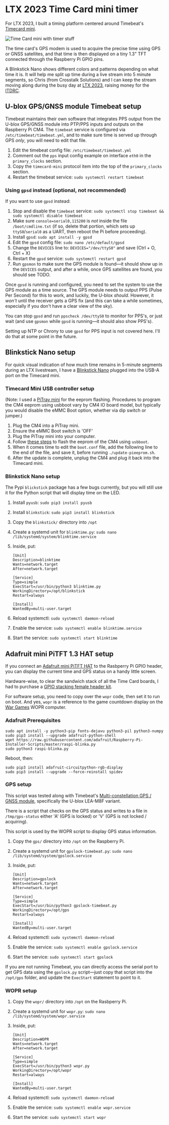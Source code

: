 # LTX 2023 Time Card mini timer

For LTX 2023, I built a timing platform centered around Timebeat's [Timecard mini](https://store.timebeat.app/products/ocp-tap-timecard-mini-complete-edition).

![Time Card mini with timer stuff](/images/time-card-mini-timer.jpg)

The time card's GPS modem is used to acquire the precise time using GPS or GNSS satellites, and that time is then displayed on a tiny 1.3" TFT connected through the Raspberry Pi GPIO pins.

A Blinkstick Nano shows different colors and patterns depending on what time it is. It will help me split up time during a live stream into 5 minute segments, so Chris (from Crosstalk Solutions) and I can keep the stream moving along during the busy day at [LTX 2023](https://www.ltxexpo.com), raising money for the [ITDRC](https://www.itdrc.org).

## U-blox GPS/GNSS module Timebeat setup

Timebeat maintains their own software that integrates PPS output from the U-blox GPS/GNSS module into PTP/PPS inputs and outputs on the Raspberry Pi CM4. The `timebeat` service is configured via `/etc/timebeat/timebeat.yml`, and to make sure time is served up through GPS _only_, you will need to edit that file.

  1. Edit the timebeat config file: `/etc/timebeat/timebeat.yml`
  1. Comment out the `pps` input config example on interface `eth0` in the `primary_clocks` section.
  1. Copy the `timecard-mini` protocol item into the top of the `primary_clocks` section.
  1. Restart the timebeat service: `sudo systemctl restart timebeat`

### Using `gpsd` instead (optional, not recommended)

If you want to use `gpsd` instead:

  1. Stop and disable the `timebeat` service: `sudo systemctl stop timebeat && sudo systemctl disable timebeat`
  1. Make sure `console=serial0,115200` is _not_ inside the file `/boot/cmdline.txt` (if so, delete that portion, which sets up `ttyS0`/`serial0` as a UART, then reboot the Pi before proceeding).
  1. Install `gpsd`: `sudo apt install -y gpsd`
  1. Edit the `gpsd` config file: `sudo nano /etc/default/gpsd`
  1. Change the `DEVICES` line to: `DEVICES="/dev/ttyS0"` and save (Ctrl + O, Ctrl + X)
  1. Restart the `gpsd` service: `sudo systemctl restart gpsd`
  1. Run `gpsmon` to make sure the GPS module is found—it should show up in the `DEVICES` output, and after a while, once GPS satellites are found, you should see TODO.

Once `gpsd` is running and configured, you need to set the system to use the GPS module as a time source. The GPS module needs to output PPS (Pulse Per Second) for this to work, and luckily, the U-blox _should_. However, it _won't_ until the receiver gets a GPS fix (and this can take a while sometimes, especially if you don't have a clear view of the sky).

You can stop `gpsd` and run `ppscheck /dev/ttyS0` to monitor for PPS's, or just wait (and use `gpsmon` while `gpsd` is running—it should also show PPS's).

Setting up NTP or Chrony to use `gpsd` for PPS input is not covered here. I'll do that at some point in the future.

## Blinkstick Nano setup

For quick visual indication of how much time remains in 5-minute segments during an LTX livestream, I have a [Blinkstick Nano](https://www.blinkstick.com/products/blinkstick-nano) plugged into the USB-A port on the Timecard mini.

### Timecard Mini USB controller setup

(Note: I used a [PiTray mini](https://sourcekit.cc/#/) for the eeprom flashing. Procedures to program the CM4 eeprom using usbboot vary by CM4 IO board model, but typically you would disable the eMMC Boot option, whether via dip switch or jumper.)

  1. Plug the CM4 into a PiTray mini.
  1. Ensure the eMMC Boot switch is 'OFF'
  1. Plug the PiTray mini into your computer.
  1. Follow [these steps](https://www.jeffgeerling.com/blog/2022/how-update-raspberry-pi-compute-module-4-bootloader-eeprom) to flash the eeprom of the CM4 using `usbboot`.
  1. When it comes time to edit the `boot.conf` file, add the following line to the end of the file, and save it, before running `./update-pieeprom.sh`.
  1. After the update is complete, unplug the CM4 and plug it back into the Timecard mini.

### Blinkstick Nano setup

The Pypi `blickstick` package has a few bugs currently, but you will still use it for the Python script that will display time on the LED.

  1. Install `pyusb`: `sudo pip3 install pyusb`
  1. Install `blinkstick`: `sudo pip3 install blinkstick`
  1. Copy the `blinkstick/` directory into `/opt`
  1. Create a systemd unit for `blinktime.py`: `sudo nano /lib/systemd/system/blinktime.service`
  3. Inside, put:

     ```
     [Unit]
     Description=blinktime
     Wants=network.target
     After=network.target
      
     [Service]
     Type=simple
     ExecStart=/usr/bin/python3 blinktime.py
     WorkingDirectory=/opt/blinkstick
     Restart=always
      
     [Install]
     WantedBy=multi-user.target
     ```

  4. Reload systemctl: `sudo systemctl daemon-reload`
  5. Enable the service: `sudo systemctl enable blinktime.service`
  6. Start the service: `sudo systemctl start blinktime`

## Adafruit mini PiTFT 1.3 HAT setup

If you connect an [Adafruit mini PiTFT HAT](https://www.adafruit.com/product/4484) to the Rasbperry Pi GPIO header, you can display the current time and GPS status on a handy little screen.

Hardware-wise, to clear the sandwich stack of all the Time Card boards, I had to purchase a [GPIO stacking female header kit](https://amzn.to/44YZ5VC).

For software setup, you need to copy over the `wopr` code, then set it to run on boot. And yes, `wopr` is a reference to the game countdown display on the [War Games](https://en.wikipedia.org/wiki/WarGames) WOPR computer.

### Adafruit Prerequisites

```
sudo apt install -y python3-pip fonts-dejavu python3-pil python3-numpy
sudo pip3 install --upgrade adafruit-python-shell
wget https://raw.githubusercontent.com/adafruit/Raspberry-Pi-Installer-Scripts/master/raspi-blinka.py
sudo python3 raspi-blinka.py
```

Reboot, then:

```
sudo pip3 install adafruit-circuitpython-rgb-display
sudo pip3 install --upgrade --force-reinstall spidev
```

### GPS setup

This script was tested along with Timebeat's [Multi-constellation GPS / GNSS module](https://store.timebeat.app/products/gnss-raspberry-pi-cm4-module?variant=42280855699627), specifically the U-blox LEA-M8F variant.

There is a script that checks on the GPS status and writes to a file in `/tmp/gps-status` either 'A' (GPS is locked) or 'V' (GPS is not locked / acquiring).

This script is used by the WOPR script to display GPS status information.

  1. Copy the `gps/` directory into `/opt` on the Raspberry Pi.
  1. Create a systemd unit for `gpslock-timebeat.py`: `sudo nano /lib/systemd/system/gpslock.service`
  3. Inside, put:

     ```
     [Unit]
     Description=gpslock
     Wants=network.target
     After=network.target
      
     [Service]
     Type=simple
     ExecStart=/usr/bin/python3 gpslock-timebeat.py
     WorkingDirectory=/opt/gps
     Restart=always
      
     [Install]
     WantedBy=multi-user.target
     ```

  4. Reload systemctl: `sudo systemctl daemon-reload`
  5. Enable the service: `sudo systemctl enable gpslock.service`
  6. Start the service: `sudo systemctl start gpslock`

If you are not running Timebeat, you can directly access the serial port to get GPS data using the `gpslock.py` script—just copy that script into the `/opt/gps` folder, and update the `ExecStart` statement to point to it.

### WOPR setup

  1. Copy the `wopr/` directory into `/opt` on the Rasbperry Pi.
  2. Create a systemd unit for `wopr.py`: `sudo nano /lib/systemd/system/wopr.service`
  3. Inside, put:

     ```
     [Unit]
     Description=WOPR
     Wants=network.target
     After=network.target
      
     [Service]
     Type=simple
     ExecStart=/usr/bin/python3 wopr.py
     WorkingDirectory=/opt/wopr
     Restart=always
      
     [Install]
     WantedBy=multi-user.target
     ```

  4. Reload systemctl: `sudo systemctl daemon-reload`
  5. Enable the service: `sudo systemctl enable wopr.service`
  6. Start the service: `sudo systemctl start wopr`
